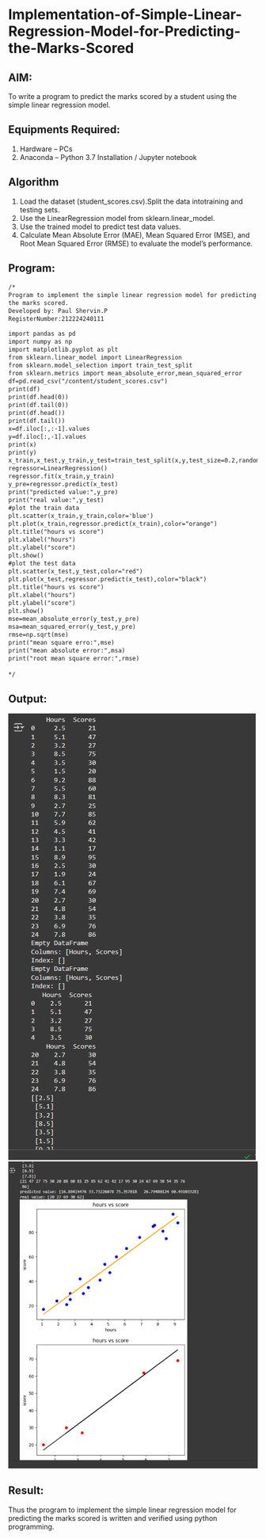 # Implementation-of-Simple-Linear-Regression-Model-for-Predicting-the-Marks-Scored

## AIM:
To write a program to predict the marks scored by a student using the simple linear regression model.

## Equipments Required:
1. Hardware – PCs
2. Anaconda – Python 3.7 Installation / Jupyter notebook

## Algorithm
1. Load the dataset (student_scores.csv).Split the data intotraining and testing sets.
2. Use the LinearRegression model from sklearn.linear_model.
3. Use the trained model to predict test data values.
4. Calculate Mean Absolute Error (MAE), Mean Squared Error (MSE), and Root Mean Squared Error (RMSE) to evaluate the model’s performance.


## Program:
```
/*
Program to implement the simple linear regression model for predicting the marks scored.
Developed by: Paul Shervin.P
RegisterNumber:212224240111
```
```
import pandas as pd
import numpy as np
import matplotlib.pyplot as plt
from sklearn.linear_model import LinearRegression
from sklearn.model_selection import train_test_split
from sklearn.metrics import mean_absolute_error,mean_squared_error
df=pd.read_csv("/content/student_scores.csv")
print(df)
print(df.head(0))
print(df.tail(0))
print(df.head())
print(df.tail())
x=df.iloc[:,:-1].values
y=df.iloc[:,-1].values
print(x)
print(y)
x_train,x_test,y_train,y_test=train_test_split(x,y,test_size=0.2,random_state=0)
regressor=LinearRegression()
regressor.fit(x_train,y_train)
y_pre=regressor.predict(x_test)
print("predicted value:",y_pre)
print("real value:",y_test)
#plot the train data
plt.scatter(x_train,y_train,color='blue')
plt.plot(x_train,regressor.predict(x_train),color="orange")
plt.title("hours vs score")
plt.xlabel("hours")
plt.ylabel("score")
plt.show()
#plot the test data
plt.scatter(x_test,y_test,color="red")
plt.plot(x_test,regressor.predict(x_test),color="black")
plt.title("hours vs score")
plt.xlabel("hours")
plt.ylabel("score")
plt.show()
mse=mean_absolute_error(y_test,y_pre)
msa=mean_squared_error(y_test,y_pre)
rmse=np.sqrt(mse)
print("mean square erro:",mse)
print("mean absolute error:",msa)
print("root mean square error:",rmse)

*/
```

## Output:
![output1](image.png)
![output2](image-1.png)

## Result:
Thus the program to implement the simple linear regression model for predicting the marks scored is written and verified using python programming.
